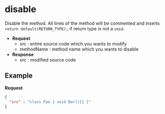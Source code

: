 disable
====
Disable the method. All lines of the method will be commented and inserts `return default(RETURN_TYPE);` if return type is not a `void`.

* __Request__
  * src : entire source code which you wants to modify
  * methodName : method name which you wants to disable
* __Response__
  * src : modified source code 
  
Example
----
__Request__
```json
{
  "src" : "class Foo { void Bar(){} }"
}
```
